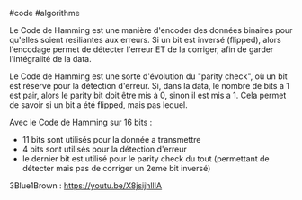 #code #algorithme 

Le Code de Hamming est une manière d'encoder des données binaires pour qu'elles soient resiliantes aux erreurs. Si un bit est inversé (flipped), alors l'encodage permet de détecter l'erreur ET de la corriger, afin de garder l'intégralité de la data.

Le Code de Hamming est une sorte d'évolution du "parity check", où un bit est réservé pour la détection d'erreur. Si, dans la data, le nombre de bits a 1 est pair, alors le parity bit doit être mis à 0, sinon il est mis a 1. Cela permet de savoir si un bit a été flipped, mais pas lequel.

Avec le Code de Hamming sur 16 bits :
- 11 bits sont utilisés pour la donnée a transmettre 
- 4 bits sont utilisés pour la détection d'erreur
- le dernier bit est utilisé pour le parity check du tout (permettant de détecter mais pas de corriger un 2eme bit inversé)

3Blue1Brown : https://youtu.be/X8jsijhllIA